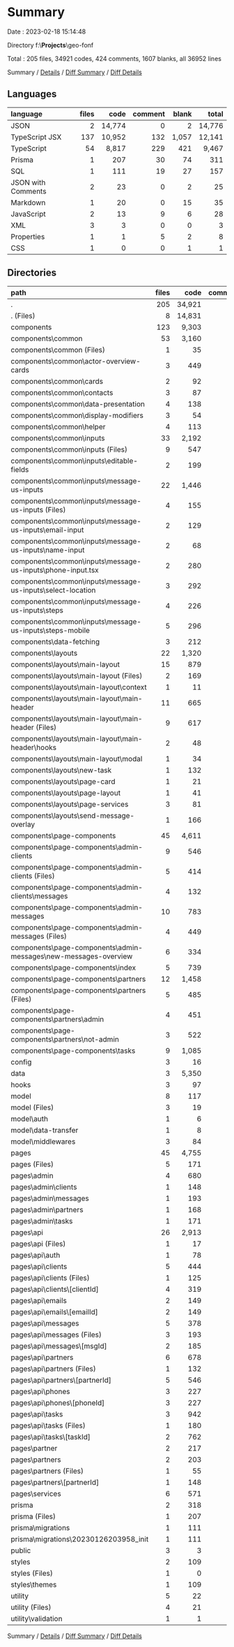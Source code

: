 # Summary

Date : 2023-02-18 15:14:48

Directory f:\\__Projects__\\geo-fonf

Total : 205 files,  34921 codes, 424 comments, 1607 blanks, all 36952 lines

Summary / [Details](details.md) / [Diff Summary](diff.md) / [Diff Details](diff-details.md)

## Languages
| language | files | code | comment | blank | total |
| :--- | ---: | ---: | ---: | ---: | ---: |
| JSON | 2 | 14,774 | 0 | 2 | 14,776 |
| TypeScript JSX | 137 | 10,952 | 132 | 1,057 | 12,141 |
| TypeScript | 54 | 8,817 | 229 | 421 | 9,467 |
| Prisma | 1 | 207 | 30 | 74 | 311 |
| SQL | 1 | 111 | 19 | 27 | 157 |
| JSON with Comments | 2 | 23 | 0 | 2 | 25 |
| Markdown | 1 | 20 | 0 | 15 | 35 |
| JavaScript | 2 | 13 | 9 | 6 | 28 |
| XML | 3 | 3 | 0 | 0 | 3 |
| Properties | 1 | 1 | 5 | 2 | 8 |
| CSS | 1 | 0 | 0 | 1 | 1 |

## Directories
| path | files | code | comment | blank | total |
| :--- | ---: | ---: | ---: | ---: | ---: |
| . | 205 | 34,921 | 424 | 1,607 | 36,952 |
| . (Files) | 8 | 14,831 | 14 | 27 | 14,872 |
| components | 123 | 9,303 | 102 | 950 | 10,355 |
| components\\common | 53 | 3,160 | 49 | 383 | 3,592 |
| components\\common (Files) | 1 | 35 | 0 | 4 | 39 |
| components\\common\\actor-overview-cards | 3 | 449 | 0 | 32 | 481 |
| components\\common\\cards | 2 | 92 | 0 | 8 | 100 |
| components\\common\\contacts | 3 | 87 | 3 | 12 | 102 |
| components\\common\\data-presentation | 4 | 138 | 12 | 22 | 172 |
| components\\common\\display-modifiers | 3 | 54 | 0 | 13 | 67 |
| components\\common\\helper | 4 | 113 | 1 | 20 | 134 |
| components\\common\\inputs | 33 | 2,192 | 33 | 272 | 2,497 |
| components\\common\\inputs (Files) | 9 | 547 | 0 | 44 | 591 |
| components\\common\\inputs\\editable-fields | 2 | 199 | 5 | 20 | 224 |
| components\\common\\inputs\\message-us-inputs | 22 | 1,446 | 28 | 208 | 1,682 |
| components\\common\\inputs\\message-us-inputs (Files) | 4 | 155 | 17 | 21 | 193 |
| components\\common\\inputs\\message-us-inputs\\email-input | 2 | 129 | 1 | 25 | 155 |
| components\\common\\inputs\\message-us-inputs\\name-input | 2 | 68 | 0 | 14 | 82 |
| components\\common\\inputs\\message-us-inputs\\phone-input.tsx | 2 | 280 | 1 | 37 | 318 |
| components\\common\\inputs\\message-us-inputs\\select-location | 3 | 292 | 5 | 33 | 330 |
| components\\common\\inputs\\message-us-inputs\\steps | 4 | 226 | 2 | 38 | 266 |
| components\\common\\inputs\\message-us-inputs\\steps-mobile | 5 | 296 | 2 | 40 | 338 |
| components\\data-fetching | 3 | 212 | 8 | 26 | 246 |
| components\\layouts | 22 | 1,320 | 24 | 139 | 1,483 |
| components\\layouts\\main-layout | 15 | 879 | 23 | 100 | 1,002 |
| components\\layouts\\main-layout (Files) | 2 | 169 | 6 | 12 | 187 |
| components\\layouts\\main-layout\\context | 1 | 11 | 0 | 3 | 14 |
| components\\layouts\\main-layout\\main-header | 11 | 665 | 17 | 81 | 763 |
| components\\layouts\\main-layout\\main-header (Files) | 9 | 617 | 17 | 70 | 704 |
| components\\layouts\\main-layout\\main-header\\hooks | 2 | 48 | 0 | 11 | 59 |
| components\\layouts\\main-layout\\modal | 1 | 34 | 0 | 4 | 38 |
| components\\layouts\\new-task | 1 | 132 | 0 | 6 | 138 |
| components\\layouts\\page-card | 1 | 21 | 0 | 4 | 25 |
| components\\layouts\\page-layout | 1 | 41 | 0 | 4 | 45 |
| components\\layouts\\page-services | 3 | 81 | 0 | 12 | 93 |
| components\\layouts\\send-message-overlay | 1 | 166 | 1 | 13 | 180 |
| components\\page-components | 45 | 4,611 | 21 | 402 | 5,034 |
| components\\page-components\\admin-clients | 9 | 546 | 6 | 56 | 608 |
| components\\page-components\\admin-clients (Files) | 5 | 414 | 0 | 35 | 449 |
| components\\page-components\\admin-clients\\messages | 4 | 132 | 6 | 21 | 159 |
| components\\page-components\\admin-messages | 10 | 783 | 7 | 74 | 864 |
| components\\page-components\\admin-messages (Files) | 4 | 449 | 7 | 39 | 495 |
| components\\page-components\\admin-messages\\new-messages-overview | 6 | 334 | 0 | 35 | 369 |
| components\\page-components\\index | 5 | 739 | 7 | 60 | 806 |
| components\\page-components\\partners | 12 | 1,458 | 1 | 117 | 1,576 |
| components\\page-components\\partners (Files) | 5 | 485 | 0 | 38 | 523 |
| components\\page-components\\partners\\admin | 4 | 451 | 1 | 37 | 489 |
| components\\page-components\\partners\\not-admin | 3 | 522 | 0 | 42 | 564 |
| components\\page-components\\tasks | 9 | 1,085 | 0 | 95 | 1,180 |
| config | 3 | 16 | 1 | 8 | 25 |
| data | 3 | 5,350 | 0 | 9 | 5,359 |
| hooks | 3 | 97 | 33 | 27 | 157 |
| model | 8 | 117 | 7 | 27 | 151 |
| model (Files) | 3 | 19 | 0 | 7 | 26 |
| model\\auth | 1 | 6 | 0 | 3 | 9 |
| model\\data-transfer | 1 | 8 | 0 | 3 | 11 |
| model\\middlewares | 3 | 84 | 7 | 14 | 105 |
| pages | 45 | 4,755 | 218 | 440 | 5,413 |
| pages (Files) | 5 | 171 | 33 | 25 | 229 |
| pages\\admin | 4 | 680 | 15 | 54 | 749 |
| pages\\admin\\clients | 1 | 148 | 3 | 13 | 164 |
| pages\\admin\\messages | 1 | 193 | 2 | 13 | 208 |
| pages\\admin\\partners | 1 | 168 | 5 | 14 | 187 |
| pages\\admin\\tasks | 1 | 171 | 5 | 14 | 190 |
| pages\\api | 26 | 2,913 | 163 | 300 | 3,376 |
| pages\\api (Files) | 1 | 17 | 15 | 3 | 35 |
| pages\\api\\auth | 1 | 78 | 8 | 7 | 93 |
| pages\\api\\clients | 5 | 444 | 26 | 49 | 519 |
| pages\\api\\clients (Files) | 1 | 125 | 13 | 13 | 151 |
| pages\\api\\clients\\[clientId] | 4 | 319 | 13 | 36 | 368 |
| pages\\api\\emails | 2 | 149 | 10 | 20 | 179 |
| pages\\api\\emails\\[emailId] | 2 | 149 | 10 | 20 | 179 |
| pages\\api\\messages | 5 | 378 | 23 | 40 | 441 |
| pages\\api\\messages (Files) | 3 | 193 | 15 | 19 | 227 |
| pages\\api\\messages\\[msgId] | 2 | 185 | 8 | 21 | 214 |
| pages\\api\\partners | 6 | 678 | 30 | 74 | 782 |
| pages\\api\\partners (Files) | 1 | 132 | 6 | 15 | 153 |
| pages\\api\\partners\\[partnerId] | 5 | 546 | 24 | 59 | 629 |
| pages\\api\\phones | 3 | 227 | 15 | 30 | 272 |
| pages\\api\\phones\\[phoneId] | 3 | 227 | 15 | 30 | 272 |
| pages\\api\\tasks | 3 | 942 | 36 | 77 | 1,055 |
| pages\\api\\tasks (Files) | 1 | 180 | 12 | 21 | 213 |
| pages\\api\\tasks\\[taskId] | 2 | 762 | 24 | 56 | 842 |
| pages\\partner | 2 | 217 | 6 | 18 | 241 |
| pages\\partners | 2 | 203 | 1 | 22 | 226 |
| pages\\partners (Files) | 1 | 55 | 0 | 6 | 61 |
| pages\\partners\\[partnerId] | 1 | 148 | 1 | 16 | 165 |
| pages\\services | 6 | 571 | 0 | 21 | 592 |
| prisma | 2 | 318 | 49 | 101 | 468 |
| prisma (Files) | 1 | 207 | 30 | 74 | 311 |
| prisma\\migrations | 1 | 111 | 19 | 27 | 157 |
| prisma\\migrations\\20230126203958_init | 1 | 111 | 19 | 27 | 157 |
| public | 3 | 3 | 0 | 0 | 3 |
| styles | 2 | 109 | 0 | 10 | 119 |
| styles (Files) | 1 | 0 | 0 | 1 | 1 |
| styles\\themes | 1 | 109 | 0 | 9 | 118 |
| utility | 5 | 22 | 0 | 8 | 30 |
| utility (Files) | 4 | 21 | 0 | 7 | 28 |
| utility\\validation | 1 | 1 | 0 | 1 | 2 |

Summary / [Details](details.md) / [Diff Summary](diff.md) / [Diff Details](diff-details.md)